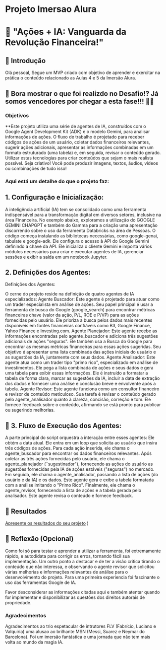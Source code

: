 # Projeto Imersao Alura

#  👀 "Ações + IA: Vanguarda da Revolução Financeira!"

## 🚀 Introdução

Olá pessoal, Segue um MVP criado com objetivo de aprender e exercitar na prática o conteúdo relacionado as Aulas 4 e 5 da Imersão Alura. 

## 🎯 Bora mostrar o que foi realizdo no Desafio!? Já somos vencedores por chegar a esta fase!!! 💪🤓

### Objetivos

**Este projeto utiliza uma série de agentes de IA, construídos com o Google Agent Development Kit (ADK) e o modelo Gemini, para analisar informações de ações. O fluxo de trabalho é projetado para receber códigos de ações de um usuário, coletar dados financeiros relevantes, sugerir ações adicionais, apresentar as informações combinadas em um formato estruturado (uma tabela) e, em seguida, revisar o conteúdo gerado.
Utilizar estas tecnologias para criar conteúdos que sejam o mais realista possível. Seja criativo! Você pode produzir imagens, textos, áudios, vídeos ou combinações de tudo isso!

### Aqui está um detalhe do que o projeto faz:

## 1. Configuração e Inicialização:
A inteligência artificial (IA) tem se consolidado como uma ferramenta indispensável para a transformação digital em diversos setores, inclusive na área Financeira. No exemplo abaixo, exploramos a utilização do GOOGLE GEMINI CHAPGPT e também do Gamma para a criação uma apresentação discorrendo sobre o uso da ferramenta Databricks na área de Pessoas.
O código começa instalando as bibliotecas necessárias, como google-genai, tabulate e google-adk.
Ele configura o acesso à API do Google Gemini definindo a chave da API.
Ele inicializa o cliente Gemini e importa vários módulos necessários para criar e executar agentes de IA, gerenciar sessões e exibir a saída em um notebook Jupyter.

## 2. Definições dos Agentes:
Definições dos Agentes:

O cerne do projeto reside na definição de quatro agentes de IA especializados:
Agente Buscador: Este agente é projetado para atuar como um trader especialista em análise de ações. Seu papel principal é usar a ferramenta de busca do Google (google_search) para encontrar métricas financeiras chave (valor da ação, P/L, ROE e P/VP) para as ações fornecidas pelo usuário. Ele prioriza a busca pelos dados mais recentes disponíveis em fontes financeiras confiáveis como B3, Google Finance, Yahoo Finance e Investing.com.
Agente Planejador: Este agente recebe as informações encontradas pelo agente_buscador e adiciona três sugestões adicionais de ações "seguras". Ele também usa a Busca do Google para encontrar as mesmas métricas financeiras para essas ações sugeridas. Seu objetivo é apresentar uma lista combinada das ações iniciais do usuário e as sugestões da IA, juntamente com seus dados.
Agente Analisador: Este agente atua como um trader tipo "primo rico", especializado em análise de investimentos. Ele pega a lista combinada de ações e seus dados e gera uma tabela para exibir essas informações. Ele é instruído a formatar a tabela de forma clara, marcar as sugestões da IA, incluir a data de extração dos dados e fornecer uma análise e conclusão breve e envolvente após a tabela.
Agente Revisor: Este agente funciona como um consultor financeiro e revisor de conteúdo meticuloso. Sua tarefa é revisar o conteúdo gerado pelo agente_analisador quanto à clareza, concisão, correção e tom. Ele fornece feedback sobre o conteúdo, afirmando se está pronto para publicar ou sugerindo melhorias.

## 🧐 3. Fluxo de Execução dos Agentes:
A parte principal do script orquestra a interação entre esses agentes:
Ele obtém a data atual.
Ele entra em um loop que solicita ao usuário que insira três códigos de ações.
Para cada ação inserida, ele chama o agente_buscador para encontrar os dados financeiros relevantes.
Após coletar as três ações fornecidas pelo usuário, ele chama o agente_planejador (˜sugestinador"), fornecendo as ações do usuário as sugestões fornecidas pela IA de ações estáveis ("seguras") no mercado.
Em seguida, ele chama o agente_analisador, passando a lista de ações (do usuário e da IA) e os dados. Este agente gera e exibe a tabela formatada com a análise imitando o "Primo Rico".
Finalmente, ele chama o agente_revisor, fornecendo a lista de ações e a tabela gerada pelo analisador. Este agente revisa o conteúdo e fornece feedback.

## 🚀 Resultados
[Apresente os resultados do seu projeto](link)
)

## 💭 Reflexão (Opcional)
Como foi só para testar e aprender a utilizar a ferramenta, foi extremamente rápido, e autodidata para corrigir os erros, tornando fácil sua implementação. 
Um outro ponto a destacar e de ter a visão critica tirando o conteúdo que não interessa, e observando o agente revisor que solicitou várias melhorias e informações relevantes de análise para o desenvolvimento do projeto.
Para uma primeira experiencia foi fascinante o uso das ferramentas Google de IA.

Favor desconsiderar as informações citadas aqui e também atentar quando for implementar e disponibilizar as questões dos direitos autorais de propriedade.

### Agradecimentos
Agradecimentos ao trio espetacular de intrutores FLV (Fabrício, Luciano e Valquiria) uma alusao ao brilhante MSN (Messi, Suarez e Neymar do Barcelona). 
Foi um imersão fantástica e uma jornada que não tem mais volta ao mundo da magia IA.

